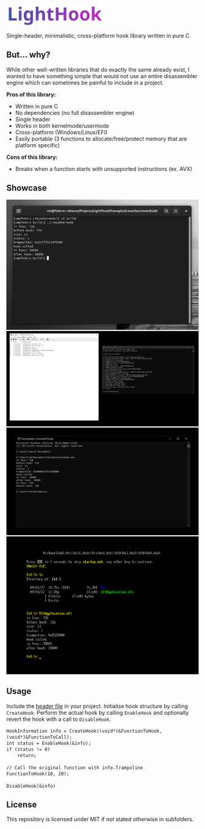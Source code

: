 ![logo](Assets/logo_small.png)

Single-header, minimalistic, cross-platform hook library written in pure C.

## But... why?
While other well-written libraries that do exactly the same already exist, I wanted to have something simple that would not use an entire disassembler engine which can sometimes be painful to include in a project. 

**Pros of this library:**
- Written in pure C
- No dependencies (no full disassembler engine)
- Single header
- Works in both kernelmode/usermode
- Cross-platform (Windows/Linux/EFI)
- Easily portable (3 functions to allocate/free/protect memory that are platform specific)

**Cons of this library:**
- Breaks when a function starts with unsupported instructions (ex. AVX)

## Showcase
![linux](Assets/linux_usermode.png)
![wink](Assets/windows_kernelmode.png)
![winu](Assets/windows_usermode.png)
![efi](Assets/efi_application.png)

## Usage
Include the [header file](https://github.com/SamuelTulach/LightHook/blob/main/Source/LightHook.h) in your project. Initialise hook structure by calling `CreateHook`. Perform the actual hook by calling `EnableHook` and optionally revert the hook with a call to `DisableHook`.

```
HookInformation info = CreateHook((void*)&FunctionToHook, (void*)&FunctionToCall);
int status = EnableHook(&info);
if (status != 0)
    return;

// Call the original function with info.Trampoline
FunctionToHook(10, 20);

DisableHook(&info)
```

## License
This repository is licensed under MIT if not stated otherwise in subfolders.